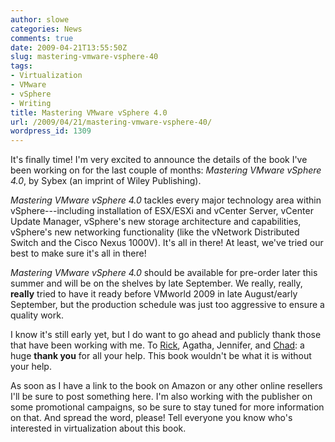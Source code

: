 ```yaml
---
author: slowe
categories: News
comments: true
date: 2009-04-21T13:55:50Z
slug: mastering-vmware-vsphere-40
tags:
- Virtualization
- VMware
- vSphere
- Writing
title: Mastering VMware vSphere 4.0
url: /2009/04/21/mastering-vmware-vsphere-40/
wordpress_id: 1309
---
```


It's finally time! I'm very excited to announce the details of the book I've been working on for the last couple of months: _Mastering VMware vSphere 4.0_, by Sybex (an imprint of Wiley Publishing).

_Mastering VMware vSphere 4.0_ tackles every major technology area within vSphere---including installation of ESX/ESXi and vCenter Server, vCenter Update Manager, vSphere's new storage architecture and capabilities, vSphere's new networking functionality (like the vNetwork Distributed Switch and the Cisco Nexus 1000V). It's all in there! At least, we've tried our best to make sure it's all in there!

_Mastering VMware vSphere 4.0_ should be available for pre-order later this summer and will be on the shelves by late September. We really, really, **really** tried to have it ready before VMworld 2009 in late August/early September, but the production schedule was just too aggressive to ensure a quality work.

I know it's still early yet, but I do want to go ahead and publicly thank those that have been working with me. To [Rick](http://vmwaretips.com/wp/), Agatha, Jennifer, and [Chad](http://virtualgeek.typepad.com/): a huge **thank you** for all your help. This book wouldn't be what it is without your help.

As soon as I have a link to the book on Amazon or any other online resellers I'll be sure to post something here. I'm also working with the publisher on some promotional campaigns, so be sure to stay tuned for more information on that. And spread the word, please! Tell everyone you know who's interested in virtualization about this book.
